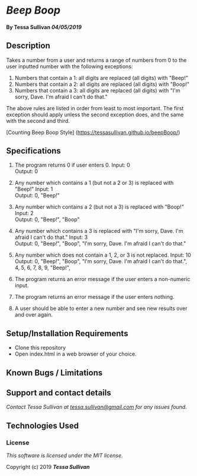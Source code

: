 # _Beep Boop_

#### By **Tessa Sullivan** _04/05/2019_

## Description

Takes a number from a user and returns a range of numbers from 0 to the user inputted number with the following exceptions:

1. Numbers that contain a 1: all digits are replaced (all digits) with "Beep!"
2. Numbers that contain a 2: all digits are replaced (all digits) with "Boop!"
3. Numbers that contain a 3: all digits are replaced (all digits) with "I'm sorry, Dave. I'm afraid I can't do that."

The above rules are listed in order from least to most important.  The first exception should apply unless the second exception does, and the same with the second and third.

[Counting Beep Boop Style] (https://tessasullivan.github.io/beepBoop/)

## Specifications

1. The program returns 0 if user enters 0.
Input: 0  
Output: 0  

2. Any number which contains a 1 (but not a 2 or 3) is replaced with "Beep!"
Input: 1  
Output: 0, "Beep!"

3. Any number which contains a 2 (but not a 3) is replaced with "Boop!"
Input: 2  
Output: 0, "Beep!", "Boop"

4. Any number which contains a 3 is replaced with "I'm sorry, Dave. I'm afraid I can't do that."
Input: 3  
Output: 0, "Beep!", "Boop", "I'm sorry, Dave. I'm afraid I can't do that."

5. Any number which does not contain a 1, 2, or 3 is not replaced.
Input: 10  
Output: 0, "Beep!", "Boop", "I'm sorry, Dave. I'm afraid I can't do that.", 4, 5, 6, 7, 8, 9, "Beep!",

6. The program returns an error message if the user enters a non-numeric input.

7. The program returns an error message if the user enters nothing.

8. A user should be able to enter a new number and see new results over and over again.

## Setup/Installation Requirements

* Clone this repository
* Open index.html in a web browser of your choice.

## Known Bugs / Limitations



## Support and contact details

_Contact Tessa Sullivan at tessa.sullivan@gmail.com for any issues found._

## Technologies Used



### License

*This software is licensed under the MIT license.*

Copyright (c) 2019 **_Tessa Sullivan_**
